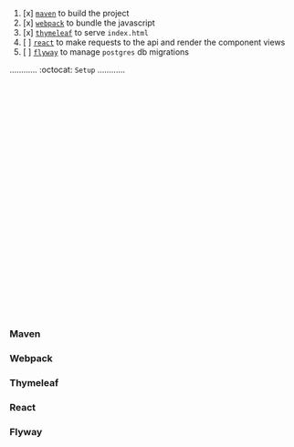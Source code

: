 1. [x] [`maven`](#maven) to build the project <br>
2. [x] [`webpack`](#webpack) to bundle the javascript <br>
3. [x] [`thymeleaf`](#thymeleaf) to serve `index.html` <br>
4. [ ] [`react`](#react) to make requests to the api and render the component views <br>
5. [ ] [`flyway`](#flyway) to manage `postgres` db migrations
  
............  :octocat:  `Setup`  ............



<br><br><br><br><br><br><br><br><br><br><br><br><br><br><br><br><br><br><br><br><br><br><br><br>







### Maven
### Webpack
### Thymeleaf
### React
### Flyway